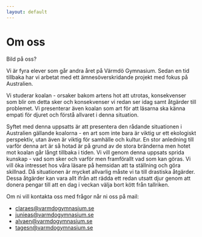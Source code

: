 ```yaml
---
layout: default
---
```

# Om oss
Bild på oss?

Vi är fyra elever som går andra året på Värmdö Gymnasium. Sedan en tid tillbaka har vi arbetat med ett ämnesöverskridande projekt med fokus på Australien. 

Vi studerar koalan - orsaker bakom artens hot att utrotas, konsekvenser som blir om detta sker och konsekvenser vi redan ser idag samt åtgärder till problemet. Vi presenterar även koalan som art för att läsarna ska känna empati för djuret och förstå allvaret i denna situation.

Syftet‌ ‌med‌ ‌denna‌ ‌uppsatts‌ ‌är‌ ‌att ‌presentera den rådande situationen i Australien gällande koalorna - en art som inte bara är viktig ur ett ekologiskt perspektiv, utan även är viktig för samhälle och kultur. En stor anledning till varför denna art är så hotad är på grund av de stora bränderna men hotet mot koalan går långt tillbaka i tiden. Vi vill genom denna uppsats sprida kunskap - vad som sker och varför men framförallt vad som kan göras. Vi vill öka intresset hos våra läsare på hemsidan att ta ställning och göra skillnad. Då situationen är mycket allvarlig måste vi ta till drastiska åtgärder. Dessa åtgärder kan vara allt ifrån att rädda ett redan utsatt djur genom att donera pengar till att en dag i veckan välja bort kött från tallriken.

Om ni vill kontakta oss med frågor når ni oss på mail:
- claraes@varmdogymnasium.se
- junieas@varmdogymnasium.se
- alvaen@varmdogymnasium.se
- tagesn@varmdogymnasium.se
